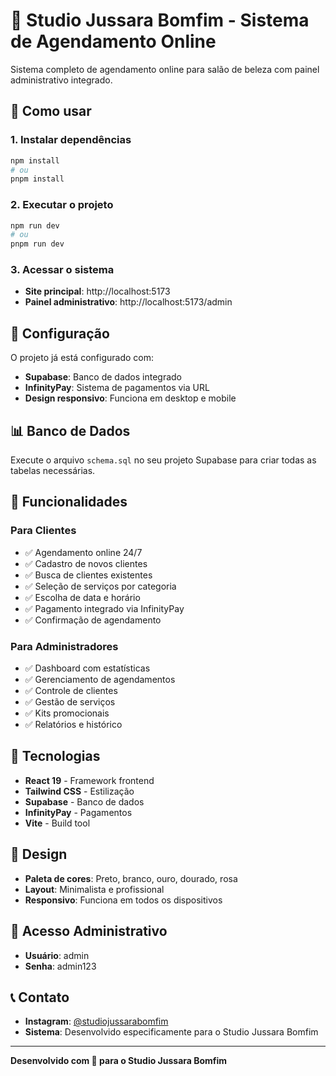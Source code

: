 # 💄 Studio Jussara Bomfim - Sistema de Agendamento Online

Sistema completo de agendamento online para salão de beleza com painel administrativo integrado.

## 🚀 Como usar

### 1. Instalar dependências
```bash
npm install
# ou
pnpm install
```

### 2. Executar o projeto
```bash
npm run dev
# ou
pnpm run dev
```

### 3. Acessar o sistema
- **Site principal**: http://localhost:5173
- **Painel administrativo**: http://localhost:5173/admin

## 🔧 Configuração

O projeto já está configurado com:
- **Supabase**: Banco de dados integrado
- **InfinityPay**: Sistema de pagamentos via URL
- **Design responsivo**: Funciona em desktop e mobile

## 📊 Banco de Dados

Execute o arquivo `schema.sql` no seu projeto Supabase para criar todas as tabelas necessárias.

## 🎨 Funcionalidades

### Para Clientes
- ✅ Agendamento online 24/7
- ✅ Cadastro de novos clientes
- ✅ Busca de clientes existentes
- ✅ Seleção de serviços por categoria
- ✅ Escolha de data e horário
- ✅ Pagamento integrado via InfinityPay
- ✅ Confirmação de agendamento

### Para Administradores
- ✅ Dashboard com estatísticas
- ✅ Gerenciamento de agendamentos
- ✅ Controle de clientes
- ✅ Gestão de serviços
- ✅ Kits promocionais
- ✅ Relatórios e histórico

## 🎯 Tecnologias

- **React 19** - Framework frontend
- **Tailwind CSS** - Estilização
- **Supabase** - Banco de dados
- **InfinityPay** - Pagamentos
- **Vite** - Build tool

## 📱 Design

- **Paleta de cores**: Preto, branco, ouro, dourado, rosa
- **Layout**: Minimalista e profissional
- **Responsivo**: Funciona em todos os dispositivos

## 🔐 Acesso Administrativo

- **Usuário**: admin
- **Senha**: admin123

## 📞 Contato

- **Instagram**: [@studiojussarabomfim](https://instagram.com/studiojussarabomfim)
- **Sistema**: Desenvolvido especificamente para o Studio Jussara Bomfim

---

**Desenvolvido com 💖 para o Studio Jussara Bomfim**

